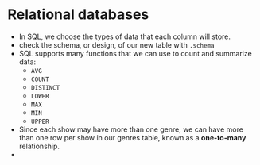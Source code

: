 # Relational databases
- In SQL, we choose the types of data that each column will store.
- check the schema, or design, of our new table with `.schema`
- SQL supports many functions that we can use to count and summarize data:
	-   `AVG`
	-   `COUNT`
	-   `DISTINCT`
	-   `LOWER`
	-   `MAX`
	-   `MIN`
	-   `UPPER`
- Since each show may have more than one genre, we can have more than one row per show in our genres table, known as a **one-to-many** relationship.
- 